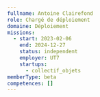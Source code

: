 ```yaml
---
fullname: Antoine Clairefond
role: Chargé de déploiement
domaine: Déploiement
missions:
  - start: 2023-02-06
    end: 2024-12-27
    status: independent
    employer: UT7
    startups:
      - collectif_objets
memberType: beta
competences: []
---
```


